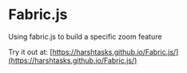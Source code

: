 # Fabric.js
Using fabric.js to build a specific zoom feature

Try it out at: [https://harshtasks.github.io/Fabric.js/](https://harshtasks.github.io/Fabric.js/)
